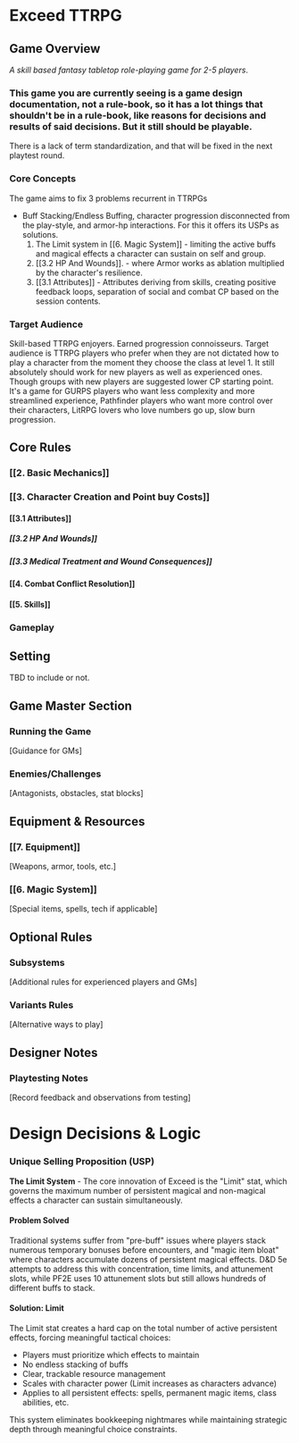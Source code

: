 # Exceed TTRPG

## Game Overview

*A skill based fantasy tabletop role-playing game for 2-5 players*.
### This game you are currently seeing is a game design documentation, not a rule-book, so it has a lot things that shouldn't be in a rule-book, like reasons for decisions and results of said decisions. But it still should be playable. 
There is a lack of term standardization, and that will be fixed in the next playtest round.
### Core Concepts 
The game aims to fix 3 problems recurrent in TTRPGs 
- Buff Stacking/Endless Buffing, character progression disconnected from the play-style, and armor-hp interactions. 
  For this it offers its USPs as solutions. 
  1. The Limit system in [[6. Magic System]] - limiting the active buffs and magical effects a character can sustain on self and group.
  2.  [[3.2 HP And Wounds]]. - where Armor works as ablation multiplied by the character's resilience.
  3. [[3.1 Attributes]] - Attributes deriving from skills, creating positive feedback loops, separation of social and combat CP based on the session contents.
### Target Audience
Skill-based TTRPG enjoyers. Earned progression connoisseurs.
Target audience is TTRPG players who prefer when they are not dictated how to play a character from the moment they choose the class at level 1.
It still absolutely should work for new players as well as experienced ones. Though groups with new players are suggested lower CP starting point.  
It's a game for GURPS players who want less complexity and more streamlined experience, Pathfinder players who want more control over their characters, LitRPG lovers who love numbers go up, slow burn progression. 

## Core Rules

### [[2. Basic Mechanics]]

### [[3. Character Creation and Point buy Costs]]

#### [[3.1 Attributes]]
##### [[3.2 HP And Wounds]]
##### [[3.3 Medical Treatment and Wound Consequences]]

#### [[4. Combat Conflict Resolution]]
#### [[5. Skills]]
### Gameplay


## Setting

TBD to include or not.
## Game Master Section

### Running the Game
[Guidance for GMs]
### Enemies/Challenges
[Antagonists, obstacles, stat blocks]

## Equipment & Resources

### [[7. Equipment]]
[Weapons, armor, tools, etc.]

### [[6. Magic System]]
[Special items, spells, tech if applicable]

## Optional Rules

### Subsystems 
[Additional rules for experienced players and GMs]

### Variants Rules
[Alternative ways to play]

## Designer Notes

### Playtesting Notes
[Record feedback and observations from testing]

# Design Decisions & Logic

### Unique Selling Proposition (USP)

**The Limit System** - The core innovation of Exceed is the "Limit" stat, which governs the maximum number of persistent magical and non-magical effects a character can sustain simultaneously.

#### Problem Solved
Traditional systems suffer from "pre-buff" issues where players stack numerous temporary bonuses before encounters, and "magic item bloat" where characters accumulate dozens of persistent magical effects. D&D 5e attempts to address this with concentration, time limits, and attunement slots, while PF2E uses 10 attunement slots but still allows hundreds of different buffs to stack.

#### Solution: Limit
The Limit stat creates a hard cap on the total number of active persistent effects, forcing meaningful tactical choices:
- Players must prioritize which effects to maintain
- No endless stacking of buffs
- Clear, trackable resource management
- Scales with character power (Limit increases as characters advance)
- Applies to all persistent effects: spells, permanent magic items, class abilities, etc.

This system eliminates bookkeeping nightmares while maintaining strategic depth through meaningful choice constraints.





